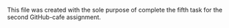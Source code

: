 This file was created with the sole purpose of complete the fifth task for the second GitHub-cafe assignment.
